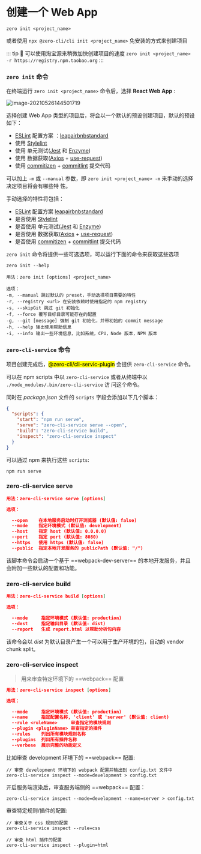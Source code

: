 # 创建一个 Web App

```shell
zero init <project_name>
```

或者使用 `npx @zero-cli/cli init <project_name>` 免安装的方式来创建项目

::: tip 🙋 可以使用淘宝源来稍微加快创建项目的速度
`zero init <project_name> -r https://registry.npm.taobao.org` :::

### `zero init` 命令

在终端运行 `zero init <project_name>` 命令后，选择 **React Web App** :

![image-20210526144501719](https://i.loli.net/2021/05/26/3gBoM2ZzFvY64Sm.png)

选择创建 Web App 类型的项目后，将会以一个默认的预设创建项目，默认的预设如下：

- [ESLint](https://eslint.org/) 配置方案
  ：<a-radio checked value='leapfe'>[leap](https://www.npmjs.com/package/eslint-config-leapfe)</a-radio><a-radio value='airbnb'>[airbnb](https://www.npmjs.com/package/eslint-config-airbnb)</a-radio><a-radio value='standard'>[standard](https://www.npmjs.com/package/eslint-config-standard)</a-radio></a-radio-group>
- 使用 <a-checkbox checked>[Stylelint](https://stylelint.io/)</a-checkbox>
- 使用 <a-checkbox checked>单元测试([Jest](https://jestjs.io/) 和
  [Enzyme](https://enzymejs.github.io/enzyme/))</a-checkbox>
- 使用 <a-checkbox checked>数据获取([Axios](https://github.com/axios/axios) +
  [use-request](https://www.npmjs.com/package/@luban-hooks/use-request))</a-checkbox>
- 使用 <a-checkbox checked>[commitizen](https://github.com/commitizen/cz-cli) +
  [commitlint](https://commitlint.js.org/#/) 提交代码</a-checkbox>

可以加上 `-m` 或 `--manual` 参数，即 `zero init <project_name> -m` 来手动的选择决定项目将会有哪些特
性。

手动选择的特性将包括：

- [ESLint](https://eslint.org/) 配置方案
  <a-radio value='leapfe'>[leap](https://www.npmjs.com/package/eslint-config-leapfe)</a-radio><a-radio value='airbnb'>[airbnb](https://www.npmjs.com/package/eslint-config-airbnb)</a-radio><a-radio value='standard'>[standard](https://www.npmjs.com/package/eslint-config-standard)</a-radio></a-radio-group>
- 是否使用 <a-checkbox>[Stylelint](https://stylelint.io/)</a-checkbox>
- 是否使用 <a-checkbox>单元测试([Jest](https://jestjs.io/) 和
  [Enzyme](https://enzymejs.github.io/enzyme/))</a-checkbox>
- 是否使用 <a-checkbox>数据获取([Axios](https://github.com/axios/axios) +
  [use-request](https://www.npmjs.com/package/@luban-hooks/use-request))</a-checkbox>
- 是否使用 <a-checkbox>[commitizen](https://github.com/commitizen/cz-cli) +
  [commitlint](https://commitlint.js.org/#/) 提交代码</a-checkbox>

`zero init` 命令将提供一些可选选项，可以运行下面的命令来获取这些选项

```shell
zero init --help
```

```shell
用法：zero init [options] <project_name>

选项：
-m, --manual 跳过默认的 preset，手动选择项目需要的特性
-r, --registry <url> 在安装依赖时使用指定的 npm registry
-s, --skipGit 跳过 git 初始化
-f, --force 覆写目标目录可能存在的配置
-g, --git [message] 强制 git 初始化，并带初始的 commit message
-h, --help 输出使用帮助信息
-i, --info 输出一些环境信息，比如系统，CPU，Node 版本，NPM 版本
```

### `zero-cli-service` 命令

项目创建完成后，<mark>@zero-cli/cli-servic-plugin</mark> 会提供 `zero-cli-service` 命令。

可以在 npm scripts 中以 `zero-cli-service` 或者从终端中以 `./node_modules/.bin/zero-cli-service` 访
问这个命令。

同时在 _package.json_ 文件的 `scripts` 字段会添加以下几个脚本：

```json
{
  "scripts": {
    "start": "npm run serve",
    "serve": "zero-cli-service serve --open",
    "build": "zero-cli-service build",
    "inspect": "zero-cli-service inspect"
  }
}
```

可以通过 npm 来执行这些 `scripts`:

```shell
npm run serve
```

### zero-cli-service serve

```json
用法：zero-cli-service serve [options]

选项：

  --open    在本地服务启动时打开浏览器 (默认值: false)
  --mode    指定环境模式 (默认值: development)
  --host    指定 host (默认值: 0.0.0.0)
  --port    指定 port (默认值: 8080)
  --https   使用 https (默认值: false)
  --public  指定本地开发服务的 publicPath (默认值: "/")
```

该脚本命令会启动一个基于 ==webpack-dev-server== 的本地开发服务，并且会附加一些默认的配置和功能。

### zero-cli-service build

```json
用法：zero-cli-service build [options]

选项：

  --mode     指定环境模式 (默认值: production)
  --dest     指定输出目录 (默认值: dist)
  --report   生成 report.html 以帮助分析包内容
```

该命令会以 _dist_ 为默认目录产生一个可以用于生产环境的包，自动的 vendor chunk split。

### zero-cli-service inspect

> 用来审查特定环境下的 ==webpack== 配置

```json
用法：zero-cli-service inspect [options]

选项：

  --mode     指定环境模式 (默认值: production)
  --name     指定配置名称, 'client' 或 'server' (默认值: client)
  --rule <ruleName>     审查指定的模块规则
  --plugin <pluginName> 审查指定的插件
  --rules    列出所有模块规则名称
  --plugins  列出所有插件名称
  --verbose  展示完整的功能定义
```

比如审查 development 环境下的 ==webpack== 配置:

```shell
// 审查 development 环境下的 webpack 配置并输出到 config.txt 文件中
zero-cli-service inspect --mode=development > config.txt
```

开启服务端渲染后，审查服务端侧的 ==webpack== 配置：

```shell
zero-cli-service inspect --mode=development --name=server > config.txt
```

审查特定规则/插件的配置:

```shell
// 审查关于 css 规则的配置
zero-cli-service inspect --rule=css

// 审查 html 插件的配置
zero-cli-service inspect --plugin=html
```
